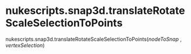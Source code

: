 # nukescripts.snap3d.translateRotateScaleSelectionToPoints
nukescripts.snap3d.translateRotateScaleSelectionToPoints(_nodeToSnap_ , _vertexSelection_)